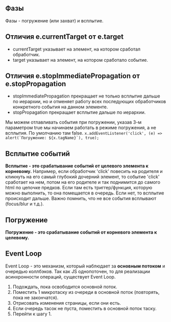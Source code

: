## Фазы
Фазы - погружение (или захват) и всплытие.

## Отличия e.currentTarget от e.target
* currentTarget указывает на элемент, на котором сработал обработчик.
* target указывает на элемент, на котором сработало событие.

## Отличия e.stopImmediatePropagation от e.stopPropagation
* stopImmediatePropagation прекращает не только всплытие дальше по иерархии, но и отменяет работу всех последующих обработчиков конкретного события на данном элементе.
* stopPropagation прекращает всплытие дальше по иерархии.

Мы можем отлавливать события при погружении, указав 3-м параметром true мы начинаем работать в режиме погружения, а не всплытия. По умолчанию там false.
``x.addEventListener('click', (e) => alert(`Погружение: ${x.tagName}`), true);``

## Всплытие событий
**Всплытие - это срабатывание событий от целевого элемента к корневому.** Например, если обработчик 'click' повесить на родителя и кликнуть на его самый глубокий дочерний элемент, то событие 'click' сработает на нем, потом на его родителе и так поднимится до самого html по цепочке предков. Если там есть триггер/функция, которую можно выполнить, то она помещается в очередь. Если нет, то всплытие происходит дальше. Важно помнить, что не все события всплывают (focus/blur и т.д.).

## Погружение
**Погружение - это срабатывание событий от корневого элемента к целевому.**

## Event Loop
Event Loop - это механизм, который наблюдает за **основным потоком** и очередью коллбэков. Так как JS однопоточен, то для реализации асинхронности операций, существует Event Loop.
1. Подождать, пока освободится основной поток.
2. Поместить 1 микротаску из очереди в основной поток (повторять, пока не закончатся).
3. Отрисовать изменения страницы, если они есть.
4. Если очередь тасок не пуста, поместить в основной поток таску.
5. Перейти к шагу 1.
